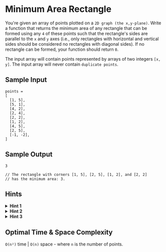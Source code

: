 # Minimum Area Rectangle

You're given an array of points plotted on a `2D graph (the x,y-plane)`. Write a function that returns the minimum area of any rectangle that can be formed using any `4` of these points such that the rectangle's sides are parallel to the `x` and `y` axes (i.e., only rectangles with horizontal and vertical sides should be considered no rectangles with diagonal sides). If no rectangle can be formed, your function should return `0`.

The input array will contain points represented by arrays of two integers `[x, y]`. The input array will never contain `duplicate points`.

## Sample Input

```plaintext
points = 
[
  [1, 5],
  [5, 1],
  [4, 2],
  [2, 4],
  [2, 2],
  [1, 2],
  [4, 5],
  [2, 5],
  [-1, -2],
]
```

## Sample Output

```plaintext
3

// The rectangle with corners [1, 5], [2, 5], [1, 2], and [2, 2]
// has the minimum area: 3.
```

## Hints

<details>
<summary><b>Hint 1</b></summary>

The brute-force approach to this problem is to simply generate all possible combinations of `4 points` and to see if they form a rectangle. You can calculate the area of all of these rectangles and then return the minimum area that you find. Is there a better approach than this?

</details>

<details>
<summary><b>Hint 2</b></summary>

A more optimal approach is to find vertical or horizontal edges that are parallel to the `y` or `x` axes, respectively. If you find two parallel edges (two vertical edges, for example) that share a vertical or horizontal coordinate (`y` values in the case of vertical edges), then those edges form a rectangle.

</details>

<details>
<summary><b>Hint 3</b></summary>

Another approach is to pick any two points that don't have the same `x` or `y` values (i.e., points that could be at opposite ends of a rectangle diagonal) and to see if you can create a rectangle with them and two other points. Given two points where `p1 = (x1, y1)` and `p2 = (x2, y2)`, if points `p3 = (x1, y2)` and `p4 = (x2, y1)` exist, then these `4 points` form a rectangle.

</details>

## Optimal Time & Space Complexity

`O(n²)` time | `O(n)` space - where `n` is the number of points.
